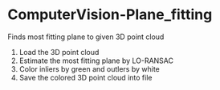 # ComputerVision-Plane_fitting

Finds most fitting plane to given 3D point cloud

1) Load the 3D point cloud
2) Estimate the most fitting plane by LO-RANSAC
3) Color inliers by green and outlers by white
4) Save the colored 3D point cloud into file
